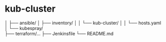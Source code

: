 # kub-cluster  


│   ├── ansible/
│   ├── inventory/
│   │   └── kub-cluster/
│   │       └── hosts.yaml
│   └── kubespray/          
├── terraform/…
├── Jenkinsfile
└── README.md
